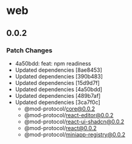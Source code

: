 # web

## 0.0.2

### Patch Changes

- 4a50bdd: feat: npm readiness
- Updated dependencies [8ae8453]
- Updated dependencies [390b483]
- Updated dependencies [15d9d7f]
- Updated dependencies [4a50bdd]
- Updated dependencies [489b7af]
- Updated dependencies [3ca7f0c]
  - @mod-protocol/core@0.0.2
  - @mod-protocol/react-editor@0.0.2
  - @mod-protocol/react-ui-shadcn@0.0.2
  - @mod-protocol/react@0.0.2
  - @mod-protocol/miniapp-registry@0.0.2
